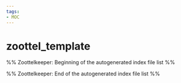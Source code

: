 ```yaml
---
tags: 
- MOC
---
```

# zoottel_template



%% Zoottelkeeper: Beginning of the autogenerated index file list  %%

%% Zoottelkeeper: End of the autogenerated index file list  %%

